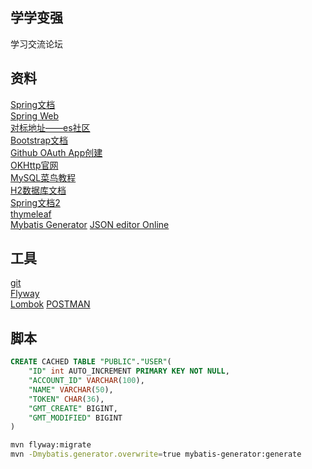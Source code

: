 ## 学学变强
学习交流论坛

## 资料
[Spring文档](https://spring.io/guides)  
[Spring Web](https://spring.io/guides/gs/serving-web-content/)  
[对标地址——es社区](https://elasticsearch.cn/explore)  
[Bootstrap文档](https://v3.bootcss.com/getting-started/)  
[Github OAuth App创建](https://docs.github.com/en/developers/apps/creating-an-oauth-app)  
[OKHttp官网](https://square.github.io/okhttp/)  
[MySQL菜鸟教程](https://www.runoob.com/mysql/mysql-tutorial.html)  
[H2数据库文档](https://www.h2database.com/html/quickstart.html)  
[Spring文档2](https://docs.spring.io/spring-boot/docs/2.0.0.RC1/reference/htmlsingle/#boot-features-connect-to-production-database)  
[thymeleaf](https://www.thymeleaf.org/doc/tutorials/3.0/usingthymeleaf.html)  
[Mybatis Generator](https://mybatis.org/generator/)
[JSON editor Online](https://jsoneditoronline.org/)

## 工具
[ git ](https://git-scm.com/download)  
[Flyway](https://flywaydb.org/getstarted/firststeps/maven)  
[Lombok](https://projectlombok.org/)
[POSTMAN](chrome-extension://coohjcphdfgbiolnekdpbcijmhambjff/index.html)

## 脚本
```sql
CREATE CACHED TABLE "PUBLIC"."USER"(
    "ID" int AUTO_INCREMENT PRIMARY KEY NOT NULL,
    "ACCOUNT_ID" VARCHAR(100),
    "NAME" VARCHAR(50),
    "TOKEN" CHAR(36),
    "GMT_CREATE" BIGINT,
    "GMT_MODIFIED" BIGINT
)


```

``` bash
mvn flyway:migrate
mvn -Dmybatis.generator.overwrite=true mybatis-generator:generate
```
